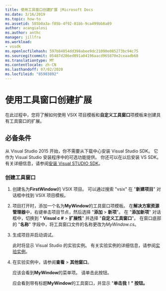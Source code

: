```yaml
---
title: 使用工具窗口创建扩展 |Microsoft Docs
ms.date: 3/16/2019
ms.topic: how-to
ms.assetid: 585b0a3a-f85b-4f92-81bb-9ca499bb8a89
author: acangialosi
ms.author: anthc
manager: jillfra
ms.workload:
- vssdk
ms.openlocfilehash: 597b84854dd398abee9dc21090e085273bc94c75
ms.sourcegitcommit: 05487d286ed891a04196aacd965870e2ceaadb68
ms.translationtype: MT
ms.contentlocale: zh-CN
ms.lasthandoff: 07/02/2020
ms.locfileid: "85903892"
---
```

# <a name="create-an-extension-with-a-tool-window"></a>使用工具窗口创建扩展

在此过程中，您将了解如何使用 VSIX 项目模板和**自定义工具窗口**项模板来创建具有工具窗口的扩展。

## <a name="prerequisites"></a>必备条件

 从 Visual Studio 2015 开始，你不需要从下载中心安装 Visual Studio SDK。 它作为 Visual Studio 安装程序中的可选功能提供。 你还可以在以后安装 VS SDK。 有关详细信息，请参阅[安装 Visual STUDIO SDK](../extensibility/installing-the-visual-studio-sdk.md)。

### <a name="create-a-tool-window"></a>创建工具窗口

1. 创建名为**FirstWindow**的 VSIX 项目。 可以通过搜索 "vsix" 在 "**新建项目**" 对话框中找到 VSIX 项目模板。

2. 项目打开时，添加一个名为**MyWindow**的工具窗口项模板。 在**解决方案资源管理器**中，右键单击项目节点，然后选择 "**添加**  >  **新项**"。 在 "**添加新项**" 对话框中，切换到 " **Visual c #**  >  **扩展性**" 并选择 "**自定义工具窗口**"。 在窗口底部的 "**名称**" 字段中，将工具窗口文件的名称更改为*MyWindow.cs*。

3. 生成项目并启动调试。

   此时将显示 Visual Studio 的实验实例。 有关实验实例的详细信息，请参阅[实验实例](../extensibility/the-experimental-instance.md)。

4. 在实验实例中，请参阅**查看**  >  **其他窗口**。

   应该会看到**MyWindow**的菜单项。 请单击此按钮。

   应会看到带有标题**MyWindow**的工具窗口，并显示 "**单击我！" 按钮。**
